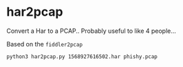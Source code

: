 # har2pcap
Convert a Har to a PCAP.. Probably useful to like 4 people... 

Based on the `fiddler2pcap`

```
python3 har2pcap.py 1568927616502.har phishy.pcap
```
